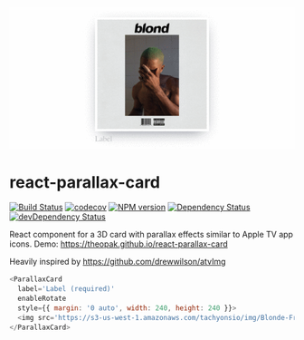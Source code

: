 ![preview.gif](preview.gif)

# react-parallax-card

[![Build Status](https://travis-ci.org/theopak/react-parallax-card.svg?branch=master)](https://travis-ci.org/theopak/react-parallax-card)
[![codecov](https://codecov.io/gh/theopak/react-parallax-card/branch/master/graph/badge.svg)](https://codecov.io/gh/theopak/react-parallax-card)
[![NPM version](https://badge.fury.io/js/react-parallax-card.svg)](http://badge.fury.io/js/react-parallax-card)
[![Dependency Status](https://david-dm.org/theopak/react-parallax-card/status.svg)](https://david-dm.org/theopak/react-parallax-card)
[![devDependency Status](https://david-dm.org/theopak/react-parallax-card/dev-status.svg)](https://david-dm.org/theopak/react-parallax-card#info=devDependencies)

React component for a 3D card with parallax effects similar to Apple TV app icons. Demo: https://theopak.github.io/react-parallax-card

Heavily inspired by https://github.com/drewwilson/atvImg

```js
<ParallaxCard
  label='Label (required)'
  enableRotate
  style={{ margin: '0 auto', width: 240, height: 240 }}>
  <img src='https://s3-us-west-1.amazonaws.com/tachyonsio/img/Blonde-Frank_Ocean.jpeg' width='240' role='presentation' />
</ParallaxCard>
```
